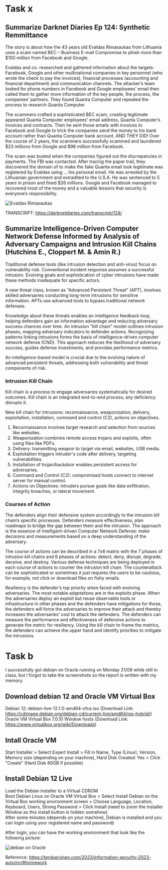 # Task x
## Summarize Darknet Diaries Ep 124: Synthetic Remmittance
The story is about how the 43 years old Evaldas Rimasaukas from Lithuania uses a scam named BEC – Business E-mail Compromise to phish more than $100 million from Facebook and Google.

Evaldas and co. researched and gathered information about the targets: Facebook, Google and other multinational companies in key personnel (who wrote the check to pay the invoices), financial processes (accounting and financial department) and communication channels. The attacker’s team looked for phone numbers in Facebook and Google employees’ email then called them to gather more information of the key people, the process, the companies’ partners. They found Quanta Computer and repeated the process to research Quanta Computer.

The scammers crafted a sophisticated BEC scam, creating legitimate appeared Quanta Computer employees’ email address, Quanta Computer’s invoices and contracts. Then he sent those emails with invoices to Facebook and Google to trick the companies send the money to his bank account rather than Quanta Computer bank account. AND THEY DID! Over the course of 2 years, the scammers successfully scammed and laundered $23 millions from Google and $98 million from Facebook.

The scam was busted when the companies figured out the discrepancies in payments. The FBI was contacted. After tracing the paper trail, they discovered the domain of to make the fake Quanta email look legitimate was registered by Evaldas using ... his personal email. He was arrested by the Lithuanian government and extradited to the U.S.A. He was sentenced to 5 years in prison and fined $26 millions. Google and Facebook managed to recovered most of the money and a valuable lessons that security is everyone’s responsibility.

<img src="https://g4.dcdn.lt/images/pix/evaldas-rimasauskas-75428475.jpg" alt="Evaldas Rimasaukas">

TRANSCRIPT: https://darknetdiaries.com/transcript/124/

## Summarize Intelligence-Driven Computer Network Defense Informed by Analysis of Adversary Campaigns and Intrusion Kill Chains (Hutchins E., Cloppert M. & Amin R.)

Traditional defense tools (like intrusion detection and anti-virus) focus on vulnerability risk. Conventional incident response assumes a successful intrusion. Evolving goals and sophistication of cyber intrusions have made these methods inadequate for specific actors.

A new threat class, known as "Advanced Persistent Threat" (APT), involves skilled adversaries conducting long-term intrusions for sensitive information. APTs use advanced tools to bypass traditional network defenses.

Knowledge about these threats enables an intelligence feedback loop, helping defenders gain an information advantage and reducing adversary success chances over time. An intrusion "kill chain" model outlines intrusion phases, mapping adversary indicators to defender actions. Recognizing patterns linking intrusions forms the basis of intelligence-driven computer network defense (CND). This approach reduces the likelihood of adversary success, guides defense investments, and provides performance metrics.

An intelligence-based model is crucial due to the evolving nature of advanced persistent threats, addressing both vulnerability and threat components of risk.

### Intrusion Kill Chain

Kill chain is a process to engage adversaries systematically for desired outcomes. Kill chain is an integrated end-to-end process; any deficiency disrupts it.

New kill chain for intrusions: reconnaissance, weaponization, delivery, exploitation, installation, command and control (C2), actions on objectives.

1.	Reconnaissance involves target research and selection from sources like websites.
2.	Weaponization combines remote access trojans and exploits, often using files like PDFs.
3.	Delivery: transmitting weapon to target via email, websites, USB media.
4.	Exploitation triggers intruder's code after delivery, targeting vulnerabilities.
5.	Installation of trojan/backdoor enables persistent access for adversaries.
6.	Command and Control (C2): compromised hosts connect to internet server for manual control.
7.	Actions on Objectives: intruders pursue goals like data exfiltration, integrity breaches, or lateral movement.

### Courses of Action

The defenders align their defensive system accordingly to the intrusion kill chain’s specific processes. Defenders measure effectiveness, plan roadmaps to bridge the gap between them and the intrusion. The approach is the essence of intelligent-driven Computer Network Defense: make decisions and measurements based on a deep understanding of the adversary.

The course of actions can be described in a 7x6 matrix with the 7 phases of intrusion kill chains and 6 phases of actions: detect, deny, disrupt, degrade, deceive, and destroy. Various defense techniques are being deployed in each course of actions to counter the intrusion kill chain. The counterattack can be sophisticated or sometimes it just requires the users to be cautious, for example, not click or download files on fishy emails.

Resiliency is the defender’s top priority when faced with evolving adversaries. The most notable adaptations are in the exploits phase. When the adversaries deploy an exploit but reuse observable tools or infrastructure in other phases and the defenders have mitigations for those, the defenders will force the adversaries to improve their attack and thereby increases the adversaries’ cost to attack the defenders. The defenders can measure the performance and effectiveness of defensive actions to generate the metric for resiliency. Using the kill chain to frame the metrics, the defenders can achieve the upper hand and identify priorities to mitigate the intrusions. 

# Task b

I successfully got debian on Oracle running on Monday 21/08 while still in class, but I forgot to take the screenshots so the report is written with my memory.

## Download debian 12 and Oracle VM Virtual Box
Debian 12: debian-live-12.1.0-amd64-xfce.iso (Download Link: https://cdimage.debian.org/debian-cd/current-live/amd64/iso-hybrid/) </br>
Oracle VM Virtual Box 7.0.10 Window hosts (Download Link: https://www.virtualbox.org/wiki/Downloads)

## Intall Oracle VM
Start Installer > Select Expert Install > Fill in Name, Type (Linux), Version, Memory size (depending on your machine), Hard Disk Created: Yes > Click "Create" (Hard Disk 60GB if possible)

## Install Debian 12 Live
Load the Debian installer to a Virtual CDROM </br>
Boot Debian Linux on Oracle VM Virtual Box > Select Install Debian on the Virtual Box working environment screen > Choose Language, Location, Keyboard, Users, Strong Password > Click Install (need to zoom the installer Window as this install button is hidden somehow) </br>
After some minutes (depends on your machine), Debian is installed and you can login using your registered name and password)

After login, you can have the working environment that look like the following picture:

![debian on Oracle](https://github.com/DozyXYZ/InformationSecurityAutumn2023/assets/142783309/2b27d854-fe67-449f-ae1b-f89edff7c2cf)

Reference: https://terokarvinen.com/2023/information-security-2023-autumn/#homework
